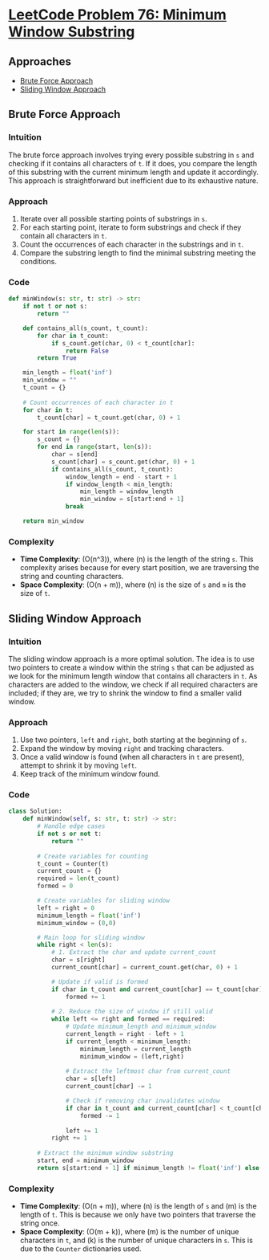 # [LeetCode Problem 76: Minimum Window Substring](https://leetcode.com/problems/minimum-window-substring/)

## Approaches
- [Brute Force Approach](#brute-force-approach)
- [Sliding Window Approach](#sliding-window-approach)

## Brute Force Approach

### Intuition
The brute force approach involves trying every possible substring in `s` and checking if it contains all characters of `t`. If it does, you compare the length of this substring with the current minimum length and update it accordingly. This approach is straightforward but inefficient due to its exhaustive nature.

### Approach
1. Iterate over all possible starting points of substrings in `s`.
2. For each starting point, iterate to form substrings and check if they contain all characters in `t`.
3. Count the occurrences of each character in the substrings and in `t`.
4. Compare the substring length to find the minimal substring meeting the conditions.

### Code
```python
def minWindow(s: str, t: str) -> str:
    if not t or not s:
        return ""

    def contains_all(s_count, t_count):
        for char in t_count:
            if s_count.get(char, 0) < t_count[char]:
                return False
        return True

    min_length = float('inf')
    min_window = ""
    t_count = {}
    
    # Count occurrences of each character in t
    for char in t:
        t_count[char] = t_count.get(char, 0) + 1

    for start in range(len(s)):
        s_count = {}
        for end in range(start, len(s)):
            char = s[end]
            s_count[char] = s_count.get(char, 0) + 1
            if contains_all(s_count, t_count):
                window_length = end - start + 1
                if window_length < min_length:
                    min_length = window_length
                    min_window = s[start:end + 1]
                break

    return min_window
```

### Complexity
- **Time Complexity**: \(O(n^3)\), where \(n\) is the length of the string `s`. This complexity arises because for every start position, we are traversing the string and counting characters.
- **Space Complexity**: \(O(n + m)\), where \(n\) is the size of `s` and `m` is the size of `t`.

## Sliding Window Approach

### Intuition
The sliding window approach is a more optimal solution. The idea is to use two pointers to create a window within the string `s` that can be adjusted as we look for the minimum length window that contains all characters in `t`. As characters are added to the window, we check if all required characters are included; if they are, we try to shrink the window to find a smaller valid window.

### Approach
1. Use two pointers, `left` and `right`, both starting at the beginning of `s`.
2. Expand the window by moving `right` and tracking characters.
3. Once a valid window is found (when all characters in `t` are present), attempt to shrink it by moving `left`.
4. Keep track of the minimum window found.

### Code
```python
class Solution:
    def minWindow(self, s: str, t: str) -> str:
        # Handle edge cases
        if not s or not t:
            return ""
        
        # Create variables for counting
        t_count = Counter(t)
        current_count = {}
        required = len(t_count)
        formed = 0

        # Create variables for sliding window
        left = right = 0
        minimum_length = float('inf')
        minimum_window = (0,0)

        # Main loop for sliding window
        while right < len(s):
            # 1. Extract the char and update current_count
            char = s[right]
            current_count[char] = current_count.get(char, 0) + 1

            # Update if valid is formed
            if char in t_count and current_count[char] == t_count[char]:
                formed += 1
            
            # 2. Reduce the size of window if still valid
            while left <= right and formed == required:
                # Update minimum_length and minimum_window
                current_length = right - left + 1
                if current_length < minimum_length:
                    minimum_length = current_length
                    minimum_window = (left,right)
                
                # Extract the leftmost char from current_count
                char = s[left]
                current_count[char] -= 1

                # Check if removing char invalidates window
                if char in t_count and current_count[char] < t_count[char]:
                    formed -= 1
                
                left += 1
            right += 1
        
        # Extract the minimum window substring
        start, end = minimum_window
        return s[start:end + 1] if minimum_length != float('inf') else ""
```

### Complexity
- **Time Complexity**: \(O(n + m)\), where \(n\) is the length of `s` and \(m\) is the length of `t`. This is because we only have two pointers that traverse the string once.
- **Space Complexity**: \(O(m + k)\), where \(m\) is the number of unique characters in `t`, and \(k\) is the number of unique characters in `s`. This is due to the `Counter` dictionaries used.

